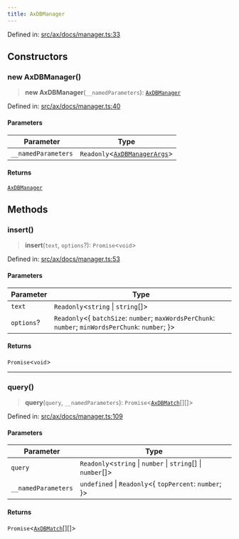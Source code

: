 ```yaml
---
title: AxDBManager
---
```


Defined in: [src/ax/docs/manager.ts:33](#apidocs/httpsgithubcomax-llmaxblob3b79ada8d723949fcd8a76c2b6f48cf69d8394f8srcaxdocsmanagertsl33)

## Constructors

<a id="Constructors"></a>

### new AxDBManager()

> **new AxDBManager**(`__namedParameters`): [`AxDBManager`](#apidocs/classaxdbmanager)

Defined in: [src/ax/docs/manager.ts:40](#apidocs/httpsgithubcomax-llmaxblob3b79ada8d723949fcd8a76c2b6f48cf69d8394f8srcaxdocsmanagertsl40)

#### Parameters

| Parameter | Type |
| ------ | ------ |
| `__namedParameters` | `Readonly`\<[`AxDBManagerArgs`](#apidocs/interfaceaxdbmanagerargs)\> |

#### Returns

[`AxDBManager`](#apidocs/classaxdbmanager)

## Methods

<a id="insert"></a>

### insert()

> **insert**(`text`, `options`?): `Promise`\<`void`\>

Defined in: [src/ax/docs/manager.ts:53](#apidocs/httpsgithubcomax-llmaxblob3b79ada8d723949fcd8a76c2b6f48cf69d8394f8srcaxdocsmanagertsl53)

#### Parameters

| Parameter | Type |
| ------ | ------ |
| `text` | `Readonly`\<`string` \| `string`[]\> |
| `options`? | `Readonly`\<\{ `batchSize`: `number`; `maxWordsPerChunk`: `number`; `minWordsPerChunk`: `number`; \}\> |

#### Returns

`Promise`\<`void`\>

***

<a id="query"></a>

### query()

> **query**(`query`, `__namedParameters`): `Promise`\<[`AxDBMatch`](#apidocs/interfaceaxdbmatch)[][]\>

Defined in: [src/ax/docs/manager.ts:109](#apidocs/httpsgithubcomax-llmaxblob3b79ada8d723949fcd8a76c2b6f48cf69d8394f8srcaxdocsmanagertsl109)

#### Parameters

| Parameter | Type |
| ------ | ------ |
| `query` | `Readonly`\<`string` \| `number` \| `string`[] \| `number`[]\> |
| `__namedParameters` | `undefined` \| `Readonly`\<\{ `topPercent`: `number`; \}\> |

#### Returns

`Promise`\<[`AxDBMatch`](#apidocs/interfaceaxdbmatch)[][]\>
